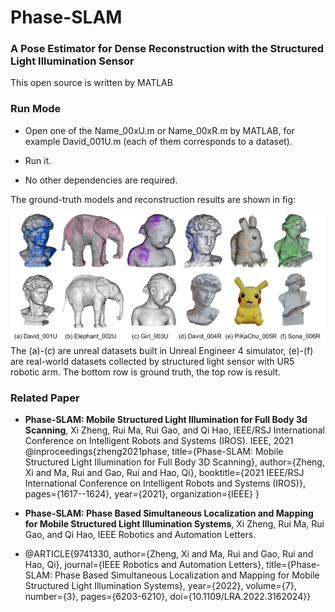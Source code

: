 # Phase-SLAM
### A Pose Estimator for Dense Reconstruction with the Structured Light Illumination Sensor

This open source is written by MATLAB 

### Run Mode

* Open one of the Name_00xU.m or Name_00xR.m by MATLAB,  for example David_001U.m (each of them corresponds to a dataset).

* Run it.

* No other dependencies are required. 

The ground-truth models and reconstruction results are shown in fig:

<img src="https://github.com/ZHENGXi-git/Phase-SLAM/blob/main/result.png" width="%30" height="%30" />
The 
(a)-(c) are unreal datasets built in Unreal Engineer 4 simulator, (e)-(f) are real-world datasets collected by structured light sensor with UR5 robotic arm.
The bottom row is ground truth, the top row is result. 

### Related Paper

* **Phase-SLAM: Mobile Structured Light Illumination for Full Body 3d Scanning**,  Xi Zheng, Rui Ma, Rui Gao, and Qi Hao, IEEE/RSJ
 International Conference on Intelligent Robots and Systems (IROS). IEEE, 2021
 @inproceedings{zheng2021phase,
  title={Phase-SLAM: Mobile Structured Light Illumination for Full Body 3D Scanning},
  author={Zheng, Xi and Ma, Rui and Gao, Rui and Hao, Qi},
  booktitle={2021 IEEE/RSJ International Conference on Intelligent Robots and Systems (IROS)},
  pages={1617--1624},
  year={2021},
  organization={IEEE}
}

* **Phase-SLAM: Phase Based Simultaneous Localization and Mapping for Mobile Structured Light Illumination Systems**, Xi Zheng, Rui Ma, Rui Gao, and Qi Hao, IEEE Robotics and Automation Letters.
* @ARTICLE{9741330,
  author={Zheng, Xi and Ma, Rui and Gao, Rui and Hao, Qi},
  journal={IEEE Robotics and Automation Letters}, 
  title={Phase-SLAM: Phase Based Simultaneous Localization and Mapping for Mobile Structured Light Illumination Systems}, 
  year={2022},
  volume={7},
  number={3},
  pages={6203-6210},
  doi={10.1109/LRA.2022.3162024}}

